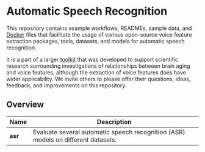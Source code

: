 # Automatic Speech Recognition
This repository contains example workflows, READMEs, sample data, and [Docker](https://www.docker.com/) files that facilitate the usage of various open-source voice feature extraction packages, tools, datasets, and models for automatic speech recognition.

It is a part of a larger [toolkit](https://github.com/FHS-BAP/Voice-Feature-Extraction-Toolkit/) that was developed to support scientific research surrounding investigations of relationships between brain aging and voice features, although the extraction of voice features does have wider applicability. We invite others to please offer their questions, ideas, feedback, and improvements on this repository.

## Overview
| Name | Description |
| - |-|
| **asr** | Evaluate several automatic speech recognition (ASR) models on different datasets.